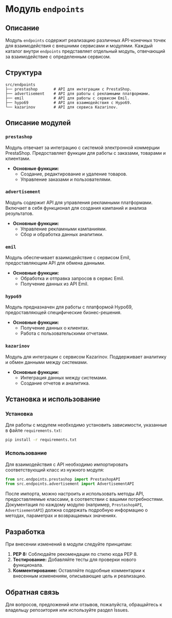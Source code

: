 # Модуль `endpoints`

## Описание

Модуль `endpoints` содержит реализацию различных API-конечных точек для взаимодействия с внешними сервисами и модулями.  Каждый каталог внутри `endpoints` представляет отдельный модуль, отвечающий за взаимодействие с определенным сервисом.

## Структура

```
src/endpoints
├── prestashop       # API для интеграции с PrestaShop.
├── advertisement    # API для работы с рекламными платформами.
├── emil             # API для работы с сервисом Emil.
├── hypo69           # API для взаимодействия с Hypo69.
└── kazarinov        # API для сервиса Kazarinov.
```

## Описание модулей

### `prestashop`

Модуль отвечает за интеграцию с системой электронной коммерции PrestaShop. Предоставляет функции для работы с заказами, товарами и клиентами.

* **Основные функции:**
    * Создание, редактирование и удаление товаров.
    * Управление заказами и пользователями.

### `advertisement`

Модуль содержит API для управления рекламными платформами.  Включает в себя функционал для создания кампаний и анализа результатов.

* **Основные функции:**
    * Управление рекламными кампаниями.
    * Сбор и обработка данных аналитики.

### `emil`

Модуль обеспечивает взаимодействие с сервисом Emil, предоставляющим API для обмена данными.

* **Основные функции:**
    * Обработка и отправка запросов в сервис Emil.
    * Получение данных из API Emil.

### `hypo69`

Модуль предназначен для работы с платформой Hypo69, предоставляющей специфические бизнес-решения.

* **Основные функции:**
    * Получение данных о клиентах.
    * Работа с пользовательскими отчетами.

### `kazarinov`

Модуль для интеграции с сервисом Kazarinov. Поддерживает аналитику и обмен данными между системами.

* **Основные функции:**
    * Интеграция данных между системами.
    * Создание отчетов и аналитика.


## Установка и использование

### Установка

Для работы с модулем необходимо установить зависимости, указанные в файле `requirements.txt`:

```bash
pip install -r requirements.txt
```

### Использование

Для взаимодействия с API необходимо импортировать соответствующий класс из нужного модуля:

```python
from src.endpoints.prestashop import PrestashopAPI
from src.endpoints.advertisement import AdvertisementAPI
```

После импорта, можно настроить и использовать методы API, предоставляемые классами, в соответствии с вашими потребностями.  Документация по каждому модулю (например, `PrestashopAPI`, `AdvertisementAPI`) должна содержать подробную информацию о методах, параметрах и возвращаемых значениях.

## Разработка

При внесении изменений в модули следуйте принципам:

1. **PEP 8:** Соблюдайте рекомендации по стилю кода PEP 8.
2. **Тестирование:** Добавляйте тесты для проверки нового функционала.
3. **Комментирование:**  Оставляйте подробные комментарии к внесенным изменениям, описывающие цель и реализацию.


## Обратная связь

Для вопросов, предложений или отзывов, пожалуйста, обращайтесь к владельцу репозитория или используйте раздел Issues.